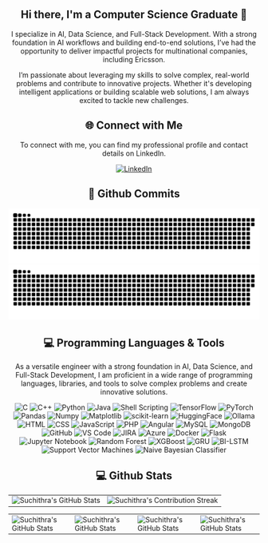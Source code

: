 <div align="center">
    <h2>Hi there, I'm a Computer Science Graduate 👋</h2>
<!--     <p><img src="termina-gh.gif" alt="Terminal GH GIF" /></p> -->
    <p>I specialize in AI, Data Science, and Full-Stack Development. With a strong foundation in AI workflows and building end-to-end solutions, I’ve had the opportunity to deliver impactful projects for multinational companies, including Ericsson.

I’m passionate about leveraging my skills to solve complex, real-world problems and contribute to innovative projects. Whether it's developing intelligent applications or building scalable web solutions, I am always excited to tackle new challenges.</p>
</div>

<div align="center">
<h2 align="center" class="section-heading">🌐 Connect with Me</h2>
<p> To connect with me, you can find my professional profile and contact details on LinkedIn. </p>
<div align="center">
  <a href="https://www.linkedin.com/in/suchithra-gandla">
    <img src="https://img.shields.io/badge/Suchithra_Gandla-0077B5?style=for-the-badge&logo=linkedin&logoColor=white" alt="LinkedIn"/>
  </a>
</div>

<div align="center">
  <h2>🚀 Github Commits</h2>
  <img src="https://raw.githubusercontent.com/zanepearton/zanepearton/output/github-contribution-grid-snake-dark.svg#gh-dark-mode-only" alt="GitHub Contribution Grid Snake Animation Dark Mode"/>
  <img src="https://raw.githubusercontent.com/zanepearton/zanepearton/output/github-contribution-grid-snake.svg#gh-light-mode-only" alt="GitHub Contribution Grid Snake Animation Light Mode"/>
</div>

<h2 align="center" class="section-heading">💻 Programming Languages & Tools</h2>
<p>As a versatile engineer with a strong foundation in AI, Data Science, and Full-Stack Development, I am proficient in a wide range of programming languages, libraries, and tools to solve complex problems and create innovative solutions.</p>
<div align="center">
  <!-- Programming Languages -->
  <img src="https://img.shields.io/badge/C-00599C?style=for-the-badge&logo=c&logoColor=white" alt="C" />
  <img src="https://img.shields.io/badge/C%2B%2B-00599C?style=for-the-badge&logo=c%2B%2B&logoColor=white" alt="C++" />
  <img src="https://img.shields.io/badge/Python-3776AB?style=for-the-badge&logo=python&logoColor=white" alt="Python" />
  <img src="https://img.shields.io/badge/Java-007396?style=for-the-badge&logo=java&logoColor=white" alt="Java" />
  <img src="https://img.shields.io/badge/Shell_Scripting-4EAA25?style=for-the-badge&logo=gnu-bash&logoColor=white" alt="Shell Scripting" />

  <!-- Libraries & Frameworks -->
  <img src="https://img.shields.io/badge/TensorFlow-FF6F00?style=for-the-badge&logo=tensorflow&logoColor=white" alt="TensorFlow" />
  <img src="https://img.shields.io/badge/PyTorch-EE4C2C?style=for-the-badge&logo=pytorch&logoColor=white" alt="PyTorch" />
  <img src="https://img.shields.io/badge/Pandas-150458?style=for-the-badge&logo=pandas&logoColor=white" alt="Pandas" />
  <img src="https://img.shields.io/badge/Numpy-013243?style=for-the-badge&logo=numpy&logoColor=white" alt="Numpy" />
  <img src="https://img.shields.io/badge/Matplotlib-0076A8?style=for-the-badge&logo=matplotlib&logoColor=white" alt="Matplotlib" />
  <img src="https://img.shields.io/badge/scikit--learn-F7931E?style=for-the-badge&logo=scikit-learn&logoColor=white" alt="scikit-learn" />
  <img src="https://img.shields.io/badge/HuggingFace-000000?style=for-the-badge&logo=huggingface&logoColor=white" alt="HuggingFace" />
  <img src="https://img.shields.io/badge/Ollama-2E8B57?style=for-the-badge" alt="Ollama" />
  
  <!-- Web Technologies -->
  <img src="https://img.shields.io/badge/HTML-E34F26?style=for-the-badge&logo=html5&logoColor=white" alt="HTML" />
  <img src="https://img.shields.io/badge/CSS-1572B6?style=for-the-badge&logo=css3&logoColor=white" alt="CSS" />
  <img src="https://img.shields.io/badge/JavaScript-F7DF1E?style=for-the-badge&logo=javascript&logoColor=black" alt="JavaScript" />
  <img src="https://img.shields.io/badge/Php-777BB4?style=for-the-badge&logo=php&logoColor=white" alt="PHP" />
  <img src="https://img.shields.io/badge/Angular-DD0031?style=for-the-badge&logo=angular&logoColor=white" alt="Angular" />

  <!-- Databases -->
  <img src="https://img.shields.io/badge/MySQL-4479A1?style=for-the-badge&logo=mysql&logoColor=white" alt="MySQL" />
  <img src="https://img.shields.io/badge/MongoDB-47A248?style=for-the-badge&logo=mongodb&logoColor=white" alt="MongoDB" />

  <!-- Developer Tools -->
  <img src="https://img.shields.io/badge/GitHub-181717?style=for-the-badge&logo=github&logoColor=white" alt="GitHub" />
  <img src="https://img.shields.io/badge/VS_Code-007ACC?style=for-the-badge&logo=visualstudiocode&logoColor=white" alt="VS Code" />
  <img src="https://img.shields.io/badge/JIRA-0052CC?style=for-the-badge&logo=jira&logoColor=white" alt="JIRA" />
  <img src="https://img.shields.io/badge/Azure-0089D6?style=for-the-badge&logo=microsoftazure&logoColor=white" alt="Azure" />
  <img src="https://img.shields.io/badge/Docker-2496ED?style=for-the-badge&logo=docker&logoColor=white" alt="Docker" />

  <!-- AI/ML Tools -->
  <img src="https://img.shields.io/badge/Flask-000000?style=for-the-badge&logo=flask&logoColor=white" alt="Flask" />
  <img src="https://img.shields.io/badge/Jupyter_Notebook-F37626?style=for-the-badge&logo=jupyter&logoColor=white" alt="Jupyter Notebook" />
  <img src="https://img.shields.io/badge/Random_Forest-FF4F00?style=for-the-badge" alt="Random Forest" />
  <img src="https://img.shields.io/badge/XGBoost-000000?style=for-the-badge" alt="XGBoost" />
  <img src="https://img.shields.io/badge/GRU-2B8A3E?style=for-the-badge" alt="GRU" />
  <img src="https://img.shields.io/badge/BI--LSTM-FCCF00?style=for-the-badge" alt="BI-LSTM" />
  <img src="https://img.shields.io/badge/Support_Vector_Machines-4B0082?style=for-the-badge" alt="Support Vector Machines" />
  <img src="https://img.shields.io/badge/Naive_Bayesian-00FF00?style=for-the-badge" alt="Naive Bayesian Classifier" />
</div>


<div align="center">
<h2 align="center" class="section-heading"> 💻 Github Stats</h2>
 <table align="center" width="100%" height="100%" >
    <tr>
       <td><img style="border: none;" src="https://github-profile-summary-cards.vercel.app/api/cards/profile-details?username=suchith-ra&theme=github_dark" alt="Suchithra's GitHub Stats"/></td>   
       <td><img style="border: none;" src="https://github-readme-streak-stats.herokuapp.com/?user=suchith-ra&theme=merko" alt="Suchithra's Contribution Streak"/></td>
    </tr>
 </table>

 <table align="center" width="100%" height="100%" >
    <tr>
        <td><img style="border: none;" src="https://github-profile-summary-cards.vercel.app/api/cards/stats?username=suchith-ra&theme=github_dark" alt="Suchithra's GitHub Stats"/></td>
        <td><img style="border: none;" src="https://github-profile-summary-cards.vercel.app/api/cards/productive-time?username=suchith-ra&theme=github_dark&utcOffset=10" alt="Suchithra's GitHub Stats"/>
        <td><img style="border: none;" src="https://github-profile-summary-cards.vercel.app/api/cards/repos-per-language?username=suchith-ra&theme=github_dark" alt="Suchithra's GitHub Stats"/></td>
        <td><img style="border: none;" src="https://github-profile-summary-cards.vercel.app/api/cards/most-commit-language?username=suchith-ra&theme=github_dark" alt="Suchithra's GitHub Stats"/></td>
    </tr>
 </table>
</div>
